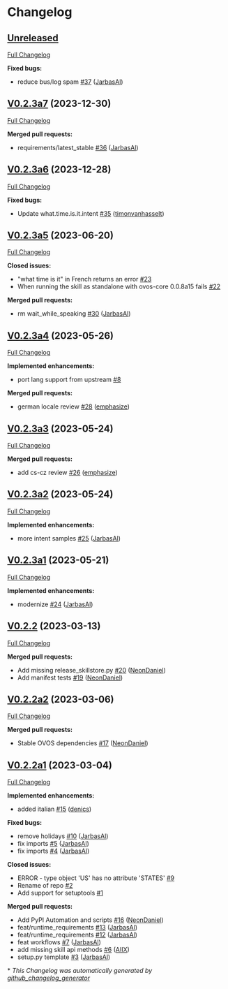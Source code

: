 # Changelog

## [Unreleased](https://github.com/OpenVoiceOS/skill-ovos-date-time/tree/HEAD)

[Full Changelog](https://github.com/OpenVoiceOS/skill-ovos-date-time/compare/V0.2.3a7...HEAD)

**Fixed bugs:**

- reduce bus/log spam [\#37](https://github.com/OpenVoiceOS/skill-ovos-date-time/pull/37) ([JarbasAl](https://github.com/JarbasAl))

## [V0.2.3a7](https://github.com/OpenVoiceOS/skill-ovos-date-time/tree/V0.2.3a7) (2023-12-30)

[Full Changelog](https://github.com/OpenVoiceOS/skill-ovos-date-time/compare/V0.2.3a6...V0.2.3a7)

**Merged pull requests:**

- requirements/latest\_stable [\#36](https://github.com/OpenVoiceOS/skill-ovos-date-time/pull/36) ([JarbasAl](https://github.com/JarbasAl))

## [V0.2.3a6](https://github.com/OpenVoiceOS/skill-ovos-date-time/tree/V0.2.3a6) (2023-12-28)

[Full Changelog](https://github.com/OpenVoiceOS/skill-ovos-date-time/compare/V0.2.3a5...V0.2.3a6)

**Fixed bugs:**

- Update what.time.is.it.intent [\#35](https://github.com/OpenVoiceOS/skill-ovos-date-time/pull/35) ([timonvanhasselt](https://github.com/timonvanhasselt))

## [V0.2.3a5](https://github.com/OpenVoiceOS/skill-ovos-date-time/tree/V0.2.3a5) (2023-06-20)

[Full Changelog](https://github.com/OpenVoiceOS/skill-ovos-date-time/compare/V0.2.3a4...V0.2.3a5)

**Closed issues:**

- "what time is it" in French returns an error [\#23](https://github.com/OpenVoiceOS/skill-ovos-date-time/issues/23)
- When running the skill as standalone with ovos-core 0.0.8a15 fails [\#22](https://github.com/OpenVoiceOS/skill-ovos-date-time/issues/22)

**Merged pull requests:**

- rm wait\_while\_speaking [\#30](https://github.com/OpenVoiceOS/skill-ovos-date-time/pull/30) ([JarbasAl](https://github.com/JarbasAl))

## [V0.2.3a4](https://github.com/OpenVoiceOS/skill-ovos-date-time/tree/V0.2.3a4) (2023-05-26)

[Full Changelog](https://github.com/OpenVoiceOS/skill-ovos-date-time/compare/V0.2.3a3...V0.2.3a4)

**Implemented enhancements:**

- port lang support from upstream [\#8](https://github.com/OpenVoiceOS/skill-ovos-date-time/issues/8)

**Merged pull requests:**

- german locale review [\#28](https://github.com/OpenVoiceOS/skill-ovos-date-time/pull/28) ([emphasize](https://github.com/emphasize))

## [V0.2.3a3](https://github.com/OpenVoiceOS/skill-ovos-date-time/tree/V0.2.3a3) (2023-05-24)

[Full Changelog](https://github.com/OpenVoiceOS/skill-ovos-date-time/compare/V0.2.3a2...V0.2.3a3)

**Merged pull requests:**

- add cs-cz review [\#26](https://github.com/OpenVoiceOS/skill-ovos-date-time/pull/26) ([emphasize](https://github.com/emphasize))

## [V0.2.3a2](https://github.com/OpenVoiceOS/skill-ovos-date-time/tree/V0.2.3a2) (2023-05-24)

[Full Changelog](https://github.com/OpenVoiceOS/skill-ovos-date-time/compare/V0.2.3a1...V0.2.3a2)

**Implemented enhancements:**

- more intent samples [\#25](https://github.com/OpenVoiceOS/skill-ovos-date-time/pull/25) ([JarbasAl](https://github.com/JarbasAl))

## [V0.2.3a1](https://github.com/OpenVoiceOS/skill-ovos-date-time/tree/V0.2.3a1) (2023-05-21)

[Full Changelog](https://github.com/OpenVoiceOS/skill-ovos-date-time/compare/V0.2.2...V0.2.3a1)

**Implemented enhancements:**

- modernize [\#24](https://github.com/OpenVoiceOS/skill-ovos-date-time/pull/24) ([JarbasAl](https://github.com/JarbasAl))

## [V0.2.2](https://github.com/OpenVoiceOS/skill-ovos-date-time/tree/V0.2.2) (2023-03-13)

[Full Changelog](https://github.com/OpenVoiceOS/skill-ovos-date-time/compare/V0.2.2a2...V0.2.2)

**Merged pull requests:**

- Add missing release\_skillstore.py [\#20](https://github.com/OpenVoiceOS/skill-ovos-date-time/pull/20) ([NeonDaniel](https://github.com/NeonDaniel))
- Add manifest tests [\#19](https://github.com/OpenVoiceOS/skill-ovos-date-time/pull/19) ([NeonDaniel](https://github.com/NeonDaniel))

## [V0.2.2a2](https://github.com/OpenVoiceOS/skill-ovos-date-time/tree/V0.2.2a2) (2023-03-06)

[Full Changelog](https://github.com/OpenVoiceOS/skill-ovos-date-time/compare/V0.2.2a1...V0.2.2a2)

**Merged pull requests:**

- Stable OVOS dependencies [\#17](https://github.com/OpenVoiceOS/skill-ovos-date-time/pull/17) ([NeonDaniel](https://github.com/NeonDaniel))

## [V0.2.2a1](https://github.com/OpenVoiceOS/skill-ovos-date-time/tree/V0.2.2a1) (2023-03-04)

[Full Changelog](https://github.com/OpenVoiceOS/skill-ovos-date-time/compare/f4a9679c41c73fba0ada479afa61091f4f2712ef...V0.2.2a1)

**Implemented enhancements:**

- added italian [\#15](https://github.com/OpenVoiceOS/skill-ovos-date-time/pull/15) ([denics](https://github.com/denics))

**Fixed bugs:**

- remove holidays [\#10](https://github.com/OpenVoiceOS/skill-ovos-date-time/pull/10) ([JarbasAl](https://github.com/JarbasAl))
- fix imports [\#5](https://github.com/OpenVoiceOS/skill-ovos-date-time/pull/5) ([JarbasAl](https://github.com/JarbasAl))
- fix imports [\#4](https://github.com/OpenVoiceOS/skill-ovos-date-time/pull/4) ([JarbasAl](https://github.com/JarbasAl))

**Closed issues:**

- ERROR - type object 'US' has no attribute 'STATES' [\#9](https://github.com/OpenVoiceOS/skill-ovos-date-time/issues/9)
- Rename of repo [\#2](https://github.com/OpenVoiceOS/skill-ovos-date-time/issues/2)
- Add support for setuptools [\#1](https://github.com/OpenVoiceOS/skill-ovos-date-time/issues/1)

**Merged pull requests:**

- Add PyPI Automation and scripts [\#16](https://github.com/OpenVoiceOS/skill-ovos-date-time/pull/16) ([NeonDaniel](https://github.com/NeonDaniel))
- feat/runtime\_requirements [\#13](https://github.com/OpenVoiceOS/skill-ovos-date-time/pull/13) ([JarbasAl](https://github.com/JarbasAl))
- feat/runtime\_requirements [\#12](https://github.com/OpenVoiceOS/skill-ovos-date-time/pull/12) ([JarbasAl](https://github.com/JarbasAl))
- feat workflows [\#7](https://github.com/OpenVoiceOS/skill-ovos-date-time/pull/7) ([JarbasAl](https://github.com/JarbasAl))
- add missing skill api methods [\#6](https://github.com/OpenVoiceOS/skill-ovos-date-time/pull/6) ([AIIX](https://github.com/AIIX))
- setup.py template [\#3](https://github.com/OpenVoiceOS/skill-ovos-date-time/pull/3) ([JarbasAl](https://github.com/JarbasAl))



\* *This Changelog was automatically generated by [github_changelog_generator](https://github.com/github-changelog-generator/github-changelog-generator)*
